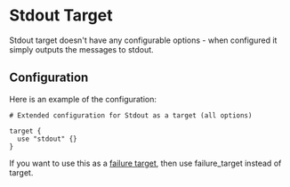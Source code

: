 # Stdout Target

Stdout target doesn't have any configurable options - when configured it simply outputs the messages to stdout.
## Configuration 

Here is an example of the configuration:

```hcl
# Extended configuration for Stdout as a target (all options)

target {
  use "stdout" {}
}
```

If you want to use this as a [failure target](/docs/pipeline-components-and-applications/stream-replicator/concepts/failure-model.md#failure-targets), then use failure_target instead of target. 

